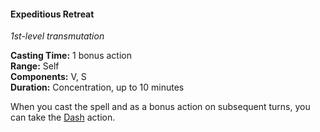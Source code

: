 #### Expeditious Retreat
<!-- markdownlint-disable link-image-reference-definitions -->
[_metadata_:spell_name]:- "Expeditious Retreat"
[_metadata_:spell_level]:- "1"
[_metadata_:spell_school]:- "transmutation"
[_metadata_:ritual]:- "false"
[_metadata_:casting_time_amount]:- "1"
[_metadata_:casting_time_unit]:- "bonus action"
[_metadata_:range]:- "Self"
[_metadata_:target]:- "Self"
[_metadata_:components_verbal]:- "true"
[_metadata_:components_somatic]:- "true"
[_metadata_:components_material]:- "false"
[_metadata_:duration]:- "10 minutes"
[_metadata_:concentration]:- "true"
[_metadata_:compared_to_wotc_srd_5.1]:- "mechanics_same_wording_different"
[_metadata_:compared_to_a5e_srd]:- "mechanics_different_wording_different"
<!-- markdownlint-disable-next-line no-emphasis-as-heading -->
_1st-level transmutation_

**Casting Time:** 1 bonus action \
**Range:** Self \
**Components:** V, S \
**Duration:** Concentration, up to 10 minutes

When you cast the spell and as a bonus action on subsequent turns, you can take the [Dash](#Combat_Actions_dash) action.​​
